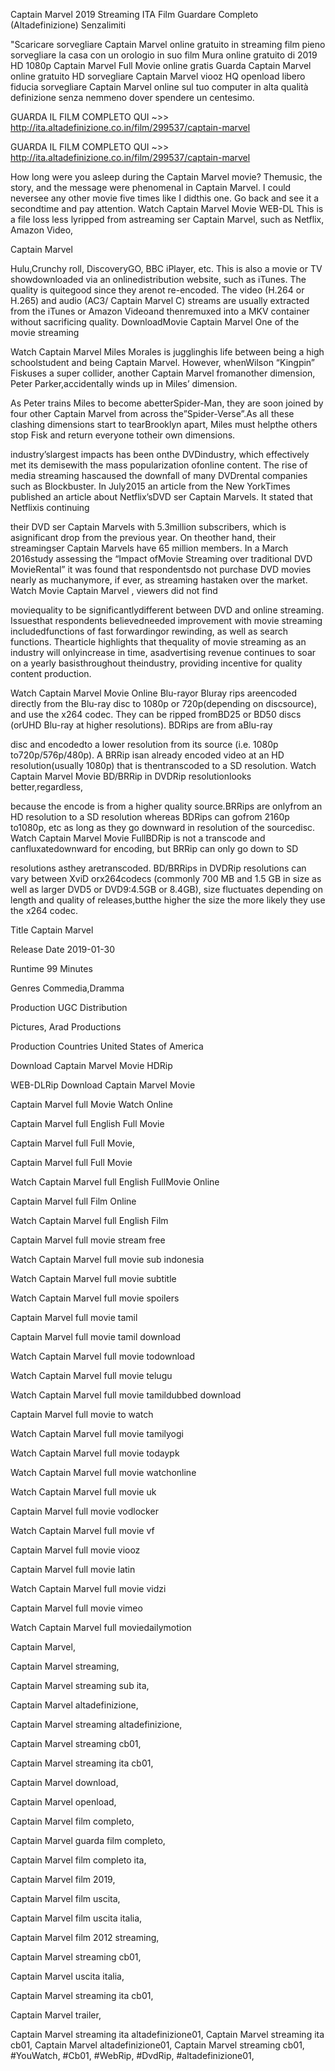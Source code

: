 Captain Marvel 2019 Streaming ITA Film Guardare Completo (Altadefinizione) Senzalimiti

"Scaricare sorvegliare Captain Marvel online gratuito in streaming film pieno sorvegliare la casa con un orologio in suo film Mura online gratuito di 2019 HD 1080p Captain Marvel Full Movie online gratis Guarda Captain Marvel online gratuito HD sorvegliare Captain Marvel viooz HQ openload libero fiducia sorvegliare Captain Marvel online sul tuo computer in alta qualità definizione senza nemmeno dover spendere un centesimo.


GUARDA IL FILM COMPLETO QUI ~>> http://ita.altadefinizione.co.in/film/299537/captain-marvel


GUARDA IL FILM COMPLETO QUI ~>> http://ita.altadefinizione.co.in/film/299537/captain-marvel


How long were you asleep during the Captain Marvel movie? Themusic, the story, and the message were phenomenal in Captain Marvel. I could neversee any other movie five times like I didthis one. Go back and see it a secondtime and pay attention. Watch Captain Marvel Movie WEB-DL This is a file loss less lyripped from astreaming ser Captain Marvel, such as Netflix, Amazon Video,


Captain Marvel


Hulu,Crunchy roll, DiscoveryGO, BBC iPlayer, etc. This is also a movie or TV showdownloaded via an onlinedistribution website, such as iTunes. The quality is quitegood since they arenot re-encoded. The video (H.264 or H.265) and audio (AC3/ Captain Marvel C) streams are usually extracted from the iTunes or Amazon Videoand thenremuxed into a MKV container without sacrificing quality. DownloadMovie Captain Marvel One of the movie streaming


Watch Captain Marvel Miles Morales is jugglinghis life between being a high schoolstudent and being Captain Marvel. However, whenWilson “Kingpin” Fiskuses a super collider, another Captain Marvel fromanother dimension, Peter Parker,accidentally winds up in Miles’ dimension.


As Peter trains Miles to become abetterSpider-Man, they are soon joined by four other Captain Marvel from across the”Spider-Verse”.As all these clashing dimensions start to tearBrooklyn apart, Miles must helpthe others stop Fisk and return everyone totheir own dimensions.


industry’slargest impacts has been onthe DVDindustry, which effectively met its demisewith the mass popularization ofonline content. The rise of media streaming hascaused the downfall of many DVDrental companies such as Blockbuster. In July2015 an article from the New YorkTimes published an article about Netflix’sDVD ser Captain Marvels. It stated that Netflixis continuing


their DVD ser Captain Marvels with 5.3million subscribers, which is asignificant drop from the previous year. On theother hand, their streamingser Captain Marvels have 65 million members. In a March 2016study assessing the “Impact ofMovie Streaming over traditional DVD MovieRental” it was found that respondentsdo not purchase DVD movies nearly as muchanymore, if ever, as streaming hastaken over the market. Watch Movie Captain Marvel , viewers did not find


moviequality to be significantlydifferent between DVD and online streaming. Issuesthat respondents believedneeded improvement with movie streaming includedfunctions of fast forwardingor rewinding, as well as search functions. Thearticle highlights that thequality of movie streaming as an industry will onlyincrease in time, asadvertising revenue continues to soar on a yearly basisthroughout theindustry, providing incentive for quality content production.


Watch Captain Marvel Movie Online Blu-rayor Bluray rips areencoded directly from the Blu-ray disc to 1080p or 720p(depending on discsource), and use the x264 codec. They can be ripped fromBD25 or BD50 discs (orUHD Blu-ray at higher resolutions). BDRips are from aBlu-ray


disc and encodedto a lower resolution from its source (i.e. 1080p to720p/576p/480p). A BRRip isan already encoded video at an HD resolution(usually 1080p) that is thentranscoded to a SD resolution. Watch Captain Marvel Movie BD/BRRip in DVDRip resolutionlooks better,regardless,


because the encode is from a higher quality source.BRRips are onlyfrom an HD resolution to a SD resolution whereas BDRips can gofrom 2160p to1080p, etc as long as they go downward in resolution of the sourcedisc. Watch Captain Marvel Movie FullBDRip is not a transcode and canfluxatedownward for encoding, but BRRip can only go down to SD


resolutions asthey aretranscoded. BD/BRRips in DVDRip resolutions can vary between XviD orx264codecs (commonly 700 MB and 1.5 GB in size as well as larger DVD5 or DVD9:4.5GB or 8.4GB), size fluctuates depending on length and quality of releases,butthe higher the size the more likely they use the x264 codec.


Title Captain Marvel


Release Date 2019-01-30


Runtime 99 Minutes


Genres Commedia,Dramma


Production UGC Distribution


Pictures, Arad Productions


Production Countries United States of America


Download Captain Marvel Movie HDRip 

WEB-DLRip Download Captain Marvel Movie 

Captain Marvel full Movie Watch Online 

Captain Marvel full English Full Movie 

Captain Marvel full Full Movie, 

Captain Marvel full Full Movie 

Watch Captain Marvel full English FullMovie Online 

Captain Marvel full Film Online 

Watch Captain Marvel full English Film 

Captain Marvel full movie stream free 

Watch Captain Marvel full movie sub indonesia 

Watch Captain Marvel full movie subtitle 

Watch Captain Marvel full movie spoilers 

Captain Marvel full movie tamil 

Captain Marvel full movie tamil download 

Watch Captain Marvel full movie todownload 

Watch Captain Marvel full movie telugu 

Watch Captain Marvel full movie tamildubbed download 

Captain Marvel full movie to watch 

Watch Captain Marvel full movie tamilyogi 

Watch Captain Marvel full movie todaypk 

Watch Captain Marvel full movie watchonline 

Watch Captain Marvel full movie uk 

Captain Marvel full movie vodlocker 

Watch Captain Marvel full movie vf 

Captain Marvel full movie viooz 

Captain Marvel full movie latin 

Watch Captain Marvel full movie vidzi 

Captain Marvel full movie vimeo 

Watch Captain Marvel full moviedailymotion 

Captain Marvel,

Captain Marvel streaming,

Captain Marvel streaming sub ita,

Captain Marvel altadefinizione,

Captain Marvel streaming altadefinizione,

Captain Marvel streaming cb01,

Captain Marvel streaming ita cb01,

Captain Marvel download,

Captain Marvel openload,

Captain Marvel film completo,

Captain Marvel guarda film completo,

Captain Marvel film completo ita,

Captain Marvel film 2019,

Captain Marvel film uscita,

Captain Marvel film uscita italia,

Captain Marvel film 2012 streaming,

Captain Marvel streaming cb01,

Captain Marvel uscita italia,

Captain Marvel streaming ita cb01,

Captain Marvel trailer,

Captain Marvel streaming ita altadefinizione01,
Captain Marvel streaming ita cb01,
Captain Marvel altadefinizione01,
Captain Marvel streaming cb01,
#YouWatch,
#Cb01,
#WebRip,
#DvdRip,
#altadefinizione01,
